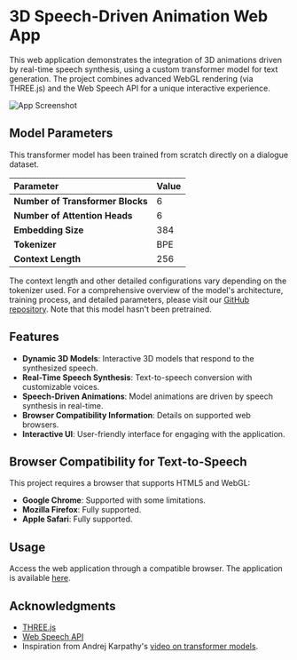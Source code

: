 # 3D Speech-Driven Animation Web App

This web application demonstrates the integration of 3D animations driven by real-time speech synthesis, using a custom transformer model for text generation. The project combines advanced WebGL rendering (via THREE.js) and the Web Speech API for a unique interactive experience.

![App Screenshot](images/screen.png)


## Model Parameters

This transformer model has been trained from scratch directly on a dialogue dataset. 

| Parameter | Value |
|:--|:--|
| **Number of Transformer Blocks** | 6 |
| **Number of Attention Heads** | 6 |
| **Embedding Size** | 384 |
| **Tokenizer** | BPE |
| **Context Length** | 256 |

The context length and other detailed configurations vary depending on the tokenizer used. For a comprehensive overview of the model's architecture, training process, and detailed parameters, please visit our [GitHub repository](https://github.com/yourusername/your-repository-name). Note that this model hasn't been pretrained. 

## Features

- **Dynamic 3D Models**: Interactive 3D models that respond to the synthesized speech.
- **Real-Time Speech Synthesis**: Text-to-speech conversion with customizable voices.
- **Speech-Driven Animations**: Model animations are driven by speech synthesis in real-time.
- **Browser Compatibility Information**: Details on supported web browsers.
- **Interactive UI**: User-friendly interface for engaging with the application.

## Browser Compatibility for Text-to-Speech

This project requires a browser that supports HTML5 and WebGL:

- **Google Chrome**: Supported with some limitations.
- **Mozilla Firefox**: Fully supported.
- **Apple Safari**: Fully supported.

## Usage

Access the web application through a compatible browser. The application is available [here](https://hugodmn.github.io/ThreeJsProject/).


## Acknowledgments

- [THREE.js](https://threejs.org/)
- [Web Speech API](https://developer.mozilla.org/en-US/docs/Web/API/Web_Speech_API)
- Inspiration from Andrej Karpathy's [video on transformer models](https://www.youtube.com/watch?v=kCc8FmEb1nY&t=1s).
